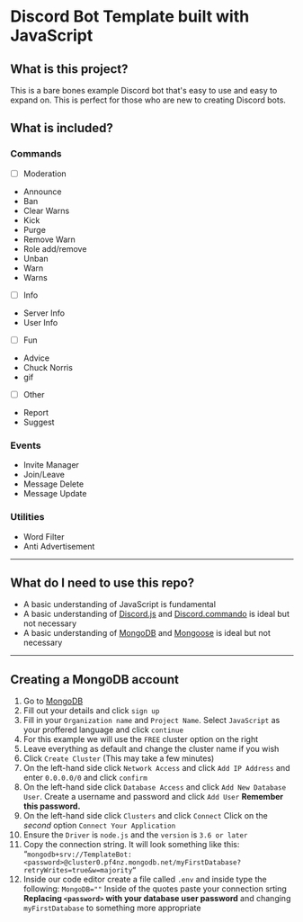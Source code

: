 
# Discord Bot Template built with JavaScript

## What is this project?
This is a bare bones example Discord bot that's easy to use and easy to expand on. 
This is perfect for those who are new to creating Discord bots.

## What is included?
### Commands
 - [ ] Moderation
 - Announce
 - Ban
 - Clear Warns
 - Kick
 - Purge
 - Remove Warn
 - Role add/remove
 - Unban
 - Warn
 - Warns

- [ ] Info
- Server Info
- User Info

- [ ] Fun
- Advice 
- Chuck Norris
- gif

- [ ] Other
- Report
- Suggest

### Events
- Invite Manager
- Join/Leave
- Message Delete
- Message Update

### Utilities
- Word Filter
- Anti Advertisement

---

## What do I need to use this repo?
- A basic understanding of JavaScript is fundamental
- A basic understanding of [Discord.js](https://www.npmjs.com/package/discord.js) and [Discord.commando](https://www.npmjs.com/package/discord.js-commando) is ideal but not necessary
- A basic understanding of [MongoDB](mongodb.com) and [Mongoose](https://www.npmjs.com/package/mongoose) is ideal but not necessary

---
## Creating a MongoDB account

 1. Go to [MongoDB](https://account.mongodb.com/account/register)
 2. Fill out your details and click `sign up`
 3. Fill in your `Organization name` and `Project Name`. 
 Select `JavaScript` as your proffered language and click `continue`
 4. For this example we will use the `FREE` cluster option on the right
 5. Leave everything as default and change the cluster name if you wish
 6. Click `Create Cluster` (This may take a few minutes)
 7. On the left-hand side click `Network Access` and click `Add IP Address` and enter `0.0.0.0/0` and click `confirm`
 8. On the left-hand side click `Database Access` and click `Add New Database User`. Create a username and password and click `Add User` 
 **Remember this password.**
 9. On the left-hand side click `Clusters` and click `Connect`
 Click on the *second* option `Connect Your Application` 
10. Ensure the `Driver` is `node.js` and the `version` is `3.6 or later`
11. Copy the connection string. It will look something like this: 
“`mongodb+srv://TemplateBot:<password>@cluster0.pf4nz.mongodb.net/myFirstDatabase?retryWrites=true&w=majority“`
12. Inside our code editor create a file called `.env` and inside type the following: 
`MongoDB=""`
Inside of the quotes paste your connection srting
**Replacing `<password>` with your database user password** and changing `myFirstDatabase` to something more appropriate
